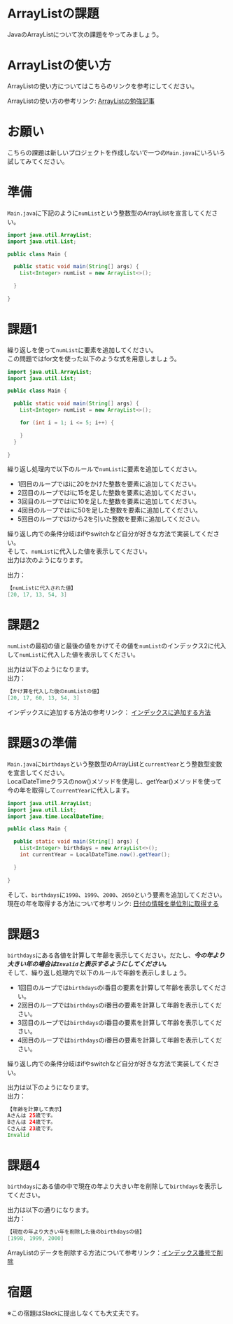 # ArrayListの課題

JavaのArrayListについて次の課題をやってみましょう。

# ArrayListの使い方

ArrayListの使い方についてはこちらのリンクを参考にしてください。

ArrayListの使い方の参考リンク: [ArrayListの勉強記事](https://github.com/reytech-co-jp/yume-project/blob/main/lessons/java/06-Java%E3%81%AE%E3%82%B3%E3%83%AC%E3%82%AF%E3%82%B7%E3%83%A7%E3%83%B3/01-Java%E3%82%B3%E3%83%AC%E3%82%AF%E3%82%B7%E3%83%A7%E3%83%B3%E3%81%AE%E5%8B%89%E5%BC%B7%E8%A8%98%E4%BA%8B.md#arraylist%E3%81%AE%E4%BD%BF%E3%81%84%E6%96%B9)

# お願い

こちらの課題は新しいプロジェクトを作成しないで一つの`Main.java`にいろいろ試してみてください。

# 準備

`Main.java`に下記のように`numList`という整数型のArrayListを宣言してください。   
 
```java
import java.util.ArrayList;
import java.util.List;

public class Main {

  public static void main(String[] args) {
    List<Integer> numList = new ArrayList<>();

  }
   
}
```

# 課題1

繰り返しを使って`numList`に要素を追加してください。   
この問題ではfor文を使った以下のような式を用意しましょう。

```java
import java.util.ArrayList;
import java.util.List;

public class Main {

  public static void main(String[] args) {
    List<Integer> numList = new ArrayList<>();

    for (int i = 1; i <= 5; i++) {

    }
  }
   
}
```

繰り返し処理内で以下のルールで`numList`に要素を追加してください。   
- 1回目のループではiに20をかけた整数を要素に追加してください。
- 2回目のループではiに15を足した整数を要素に追加してください。
- 3回目のループではiに10を足した整数を要素に追加してください。
- 4回目のループではiに50を足した整数を要素に追加してください。
- 5回目のループではiから2を引いた整数を要素に追加してください。

繰り返し内での条件分岐はifやswitchなど自分が好きな方法で実装してください。   
そして、`numList`に代入した値を表示してください。   
出力は次のようになります。   

出力：

```java
【numListに代入された値】
[20, 17, 13, 54, 3]
```

# 課題2

`numList`の最初の値と最後の値をかけてその値を`numList`のインデックス2に代入して`numList`に代入した値を表示してください。   

出力は以下のようになります。     
出力：

```java
【かけ算を代入した後のnumListの値】
[20, 17, 60, 13, 54, 3]
```

インデックスに追加する方法の参考リンク： [インデックスに追加する方法](https://codechacha.com/ja/java-collections-arraylist-add/#2-1%E3%80%82-arraylistaddint-index%E3%80%81e-e%E3%81%AE%E4%BE%8B)

# 課題3の準備 

`Main.java`に`birthdays`という整数型のArrayListと`currentYear`とう整数型変数を宣言してください。   
LocalDateTimeクラスのnow()メソッドを使用し、getYear()メソッドを使って今の年を取得して`currentYear`に代入します。   

```java
import java.util.ArrayList;
import java.util.List;
import java.time.LocalDateTime;

public class Main {

  public static void main(String[] args) {
    List<Integer> birthdays = new ArrayList<>();
    int currentYear = LocalDateTime.now().getYear();

  }
   
}
```

そして、`birthdays`に`1998`、`1999`、`2000`、`2050`という要素を追加してください。   
現在の年を取得する方法について参考リンク: [日付の情報を単位別に取得する](https://flytech.work/blog/11832/)

# 課題3

`birthdays`にある各値を計算して年齢を表示してください。だたし、***今の年より大きい年の場合は`Invalid`と表示するようにしてください。***   
そして、繰り返し処理内で以下のルールで年齢を表示しましょう。   
- 1回目のループでは`birthdays`のi番目の要素を計算して年齢を表示してください。
- 2回目のループでは`birthdays`のi番目の要素を計算して年齢を表示してください。
- 3回目のループでは`birthdays`のi番目の要素を計算して年齢を表示してください。
- 4回目のループでは`birthdays`のi番目の要素を計算して年齢を表示してください。

繰り返し内での条件分岐はifやswitchなど自分が好きな方法で実装してください。   

出力は以下のようになります。   
出力：

```java
【年齢を計算して表示】
Aさんは 25歳です。
Bさんは 24歳です。
Cさんは 23歳です。
Invalid
```

# 課題4

`birthdays`にある値の中で現在の年より大きい年を削除して`birthdays`を表示してください。   

出力は以下の通りになります。   
出力：

```java
【現在の年より大きい年を削除した後のbirthdaysの値】
[1998, 1999, 2000]
```

ArrayListのデータを削除する方法について参考リンク：[インデックス番号で削除](https://nagablog.info/java-beginner-array-operation/#i-8)

# 宿題

※この宿題はSlackに提出しなくても大丈夫です。
